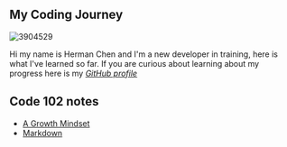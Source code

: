 ## My Coding Journey
![3904529](https://user-images.githubusercontent.com/106101235/169898511-08d2bb3c-57d8-49dc-be08-358037af92e1.png)


Hi my name is Herman Chen and I'm a new developer in training, here is what I've learned so far. 
If you are curious about learning about my progress here is my [*GitHub profile*](https://github.com/HermanChen4)

## Code 102 notes
- [A Growth Mindset](https://github.com/HermanChen4/reading-notes/blob/main/A%20Growth%20Mindset.md)
- [Markdown](https://github.com/HermanChen4/reading-notes/blob/main/Markdown.md)
